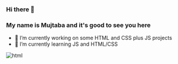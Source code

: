 ### Hi there 👋
### My name is Mujtaba and it's good to see you here

- 🔭 I’m currently working on some HTML and CSS plus JS projects
- 🌱 I’m currently learning JS and HTML/CSS

![html](https://github.com/MujtbaHussein/MujtbaHussein/assets/91373163/d52f425a-8424-43cf-af16-7f92d8844974)
<!--
**MujtbaHussein/MujtbaHussein** is a ✨ _special_ ✨ repository because its `README.md` (this file) appears on your GitHub profile.
Here are some ideas to get you started:
- 🤔 I’m looking for help with ...
- 💬 Ask me about ...
- 📫 How to reach me: ...
- 😄 Pronouns: ...
- ⚡ Fun fact: ...
-->
